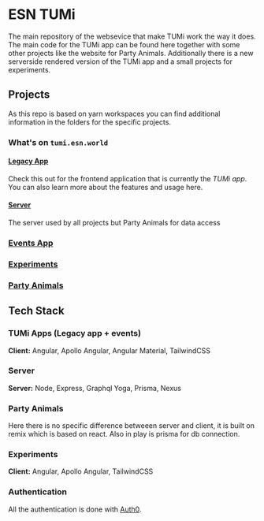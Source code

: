# ESN TUMi

The main repository of the websevice that make TUMi work the way it does.
The main code for the TUMi app can be found here together with some other projects like the website for Party Animals.
Additionally there is a new serverside rendered version of the TUMi app and a small projects for experiments.

## Projects

As this repo is based on yarn workspaces you can find additional information in the folders for the specific projects.

### What's on `tumi.esn.world`

#### [Legacy App](./legacy-app)
Check this out for the frontend application that is currently the _TUMi app_. You can also learn more about the features and usage here.

#### [Server](./server)

The server used by all projects but Party Animals for data access

### [Events App](./events)

### [Experiments](./experiments)

### [Party Animals](./party-animals)

## Tech Stack

### TUMi Apps (Legacy app + events)

**Client:** Angular, Apollo Angular, Angular Material, TailwindCSS

### Server

**Server:** Node, Express, Graphql Yoga, Prisma, Nexus

### Party Animals

Here there is no specific difference betweeen server and client,
it is built on remix which is based on react.
Also in play is prisma for db connection.

### Experiments

**Client:** Angular, Apollo Angular, TailwindCSS

### Authentication

All the authentication is done with [Auth0](https://auth0.com/docs).

